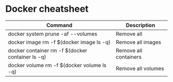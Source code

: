 # Docker cheatsheet

| Command | Description |
| - | - |
| docker system prune -af --volumes | Remove all |
| docker image rm -f $(docker image ls -q) | Remove all images |
| docker container rm -f $(docker container ls -q) | Remove all containers |
| docker volume rm -f $(docker volume ls -q) | Remove all volumes |
